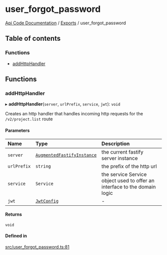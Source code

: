 # user\_forgot\_password
 
[Api Code Documentation](../README.md) / [Exports](../modules.md) / user\_forgot\_password

## Table of contents

### Functions

- [addHttpHandler](user_forgot_password.md#addhttphandler)

## Functions

### addHttpHandler

▸ **addHttpHandler**(`server`, `urlPrefix`, `service`, `jwt`): `void`

Creates an http handler that handles incoming http requests for the `/v2/project.list` route

#### Parameters

| Name | Type | Description |
| :------ | :------ | :------ |
| `server` | [`AugmentedFastifyInstance`](../interfaces/types.AugmentedFastifyInstance.md) | the current fastify server instance |
| `urlPrefix` | `string` | the prefix of the http url |
| `service` | `Service` | the service Service object used to offer an interface to the domain logic |
| `jwt` | [`JwtConfig`](../interfaces/config.JwtConfig.md) | - |

#### Returns

`void`

#### Defined in

[src/user_forgot_password.ts:81](https://github.com/openkfw/TruBudget/blob/2e83742/api/src/user_forgot_password.ts#L81)
